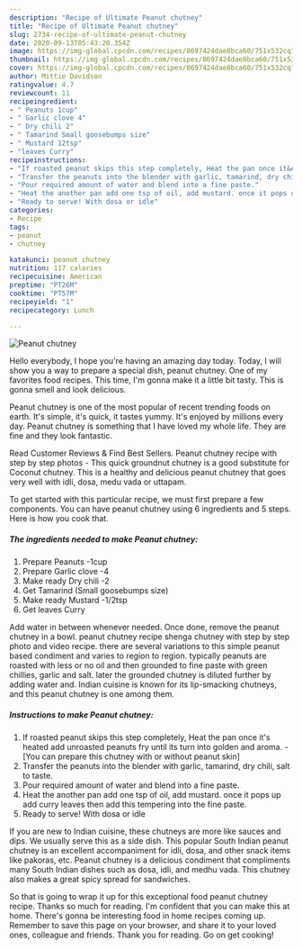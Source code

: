 ```yaml
---
description: "Recipe of Ultimate Peanut chutney"
title: "Recipe of Ultimate Peanut chutney"
slug: 2734-recipe-of-ultimate-peanut-chutney
date: 2020-09-13T05:43:20.354Z
image: https://img-global.cpcdn.com/recipes/8697424dae8bca60/751x532cq70/peanut-chutney-recipe-main-photo.jpg
thumbnail: https://img-global.cpcdn.com/recipes/8697424dae8bca60/751x532cq70/peanut-chutney-recipe-main-photo.jpg
cover: https://img-global.cpcdn.com/recipes/8697424dae8bca60/751x532cq70/peanut-chutney-recipe-main-photo.jpg
author: Mittie Davidson
ratingvalue: 4.7
reviewcount: 11
recipeingredient:
- " Peanuts 1cup"
- " Garlic clove 4"
- " Dry chili 2"
- " Tamarind Small goosebumps size"
- " Mustard 12tsp"
- "leaves Curry"
recipeinstructions:
- "If roasted peanut skips this step completely, Heat the pan once it&#39;s heated add unroasted peanuts fry until its turn into golden and aroma.  [You can prepare this chutney with or without peanut skin]"
- "Transfer the peanuts into the blender with garlic, tamarind, dry chili, salt to taste."
- "Pour required amount of water and blend into a fine paste."
- "Heat the another pan add one tsp of oil, add mustard. once it pops up add curry leaves then add this tempering into the fine paste."
- "Ready to serve! With dosa or idle"
categories:
- Recipe
tags:
- peanut
- chutney

katakunci: peanut chutney 
nutrition: 117 calories
recipecuisine: American
preptime: "PT26M"
cooktime: "PT57M"
recipeyield: "1"
recipecategory: Lunch

---
```



![Peanut chutney](https://img-global.cpcdn.com/recipes/8697424dae8bca60/751x532cq70/peanut-chutney-recipe-main-photo.jpg)

Hello everybody, I hope you're having an amazing day today. Today, I will show you a way to prepare a special dish, peanut chutney. One of my favorites food recipes. This time, I'm gonna make it a little bit tasty. This is gonna smell and look delicious.

Peanut chutney is one of the most popular of recent trending foods on earth. It's simple, it's quick, it tastes yummy. It's enjoyed by millions every day. Peanut chutney is something that I have loved my whole life. They are fine and they look fantastic.

Read Customer Reviews &amp; Find Best Sellers. Peanut chutney recipe with step by step photos - This quick groundnut chutney is a good substitute for Coconut chutney. This is a healthy and delicious peanut chutney that goes very well with idli, dosa, medu vada or uttapam.


To get started with this particular recipe, we must first prepare a few components. You can have peanut chutney using 6 ingredients and 5 steps. Here is how you cook that.

<!--inarticleads1-->

##### The ingredients needed to make Peanut chutney:

1. Prepare  Peanuts -1cup
1. Prepare  Garlic clove -4
1. Make ready  Dry chili -2
1. Get  Tamarind (Small goosebumps size)
1. Make ready  Mustard -1/2tsp
1. Get leaves Curry


Add water in between whenever needed. Once done, remove the peanut chutney in a bowl. peanut chutney recipe shenga chutney with step by step photo and video recipe. there are several variations to this simple peanut based condiment and varies to region to region. typically peanuts are roasted with less or no oil and then grounded to fine paste with green chillies, garlic and salt. later the grounded chutney is diluted further by adding water and. Indian cuisine is known for its lip-smacking chutneys, and this peanut chutney is one among them. 

<!--inarticleads2-->

##### Instructions to make Peanut chutney:

1. If roasted peanut skips this step completely, Heat the pan once it&#39;s heated add unroasted peanuts fry until its turn into golden and aroma. -  [You can prepare this chutney with or without peanut skin]
1. Transfer the peanuts into the blender with garlic, tamarind, dry chili, salt to taste.
1. Pour required amount of water and blend into a fine paste.
1. Heat the another pan add one tsp of oil, add mustard. once it pops up add curry leaves then add this tempering into the fine paste.
1. Ready to serve! With dosa or idle


If you are new to Indian cuisine, these chutneys are more like sauces and dips. We usually serve this as a side dish. This popular South Indian peanut chutney is an excellent accompaniment for idli, dosa, and other snack items like pakoras, etc. Peanut chutney is a delicious condiment that compliments many South Indian dishes such as dosa, idli, and medhu vada. This chutney also makes a great spicy spread for sandwiches. 

So that is going to wrap it up for this exceptional food peanut chutney recipe. Thanks so much for reading. I'm confident that you can make this at home. There's gonna be interesting food in home recipes coming up. Remember to save this page on your browser, and share it to your loved ones, colleague and friends. Thank you for reading. Go on get cooking!
